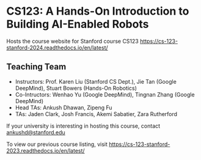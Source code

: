 # CS123: A Hands-On Introduction to Building AI-Enabled Robots
Hosts the course website for Stanford course CS123 https://cs-123-stanford-2024.readthedocs.io/en/latest/

## Teaching Team
- Instructors: Prof. Karen Liu (Stanford CS Dept.), Jie Tan (Google DeepMind), Stuart Bowers (Hands-On Robotics)
- Co-Intructors: Wenhao Yu (Google DeepMind), Tingnan Zhang (Google DeepMind)
- Head TAs: Ankush Dhawan, Zipeng Fu
- TAs: Jaden Clark, Josh Francis, Akemi Sabatier, Zara Rutherford


If your university is interesting in hosting this course, contact ankushd@stanford.edu

To view our previous course listing, visit https://cs-123-stanford-2023.readthedocs.io/en/latest/
